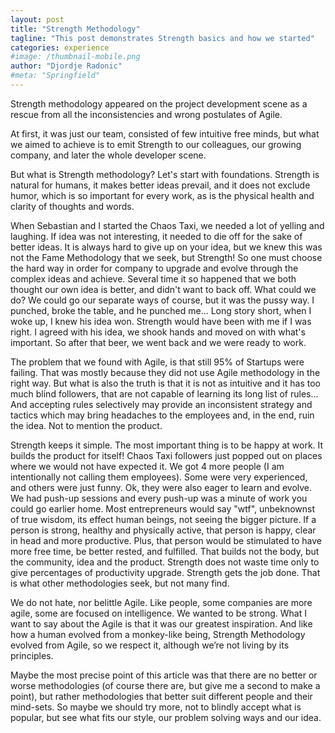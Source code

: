 ```yaml
---
layout: post
title: "Strength Methodology"
tagline: "This post demonstrates Strength basics and how we started"
categories: experience
#image: /thumbnail-mobile.png
author: "Djordje Radonic"
#meta: "Springfield"
---
```


Strength methodology appeared on the project development scene as a rescue from all the inconsistencies and wrong postulates of Agile.

At first, it was just our team, consisted of few intuitive free minds, but what we aimed to achieve is to emit Strength to our colleagues, our growing company, and later the whole developer scene.

But what is Strength methodology? Let's start with foundations. Strength is natural for humans, it makes better ideas prevail, and it does not exclude humor, which is so important for every work, as is the physical health and clarity of thoughts and words.

When Sebastian and I started the Chaos Taxi, we needed a lot of yelling and laughing. If idea was not interesting, it needed to die off for the sake of better ideas. It is always hard to give up on your idea, but we knew this was not the Fame Methodology that we seek, but Strength! So one must choose the hard way in order for company to upgrade and evolve through the complex ideas and achieve. Several time it so happened that we both thought our own idea is better, and didn't want to back off. What could we do? We could go our separate ways of course, but it was the pussy way. I punched, broke the table, and he punched me... Long story short, when I woke up, I knew his idea won. Strength would have been with me if I was right. I agreed with his idea, we shook hands and moved on with what's important. So after that beer, we went back and we were ready to work.

The problem that we found with Agile, is that still 95% of Startups were failing. That was mostly because they did not use Agile methodology in the right way. But what is also the truth is that it is not as intuitive and it has too much blind followers, that are not capable of learning its long list of rules... And accepting rules selectively may provide an inconsistent strategy and tactics which may bring headaches to the employees and, in the end, ruin the idea. Not to mention the product.

Strength keeps it simple. The most important thing is to be happy at work. It builds the product for itself! Chaos Taxi followers just popped out on places where we would not have expected it. We got 4 more  people (I am intentionally not calling them employees). Some were very experienced, and others were just funny. Ok, they were also eager to learn and evolve. We had push-up sessions and every push-up was a minute of work you could go earlier home. Most entrepreneurs would say "wtf", unbeknownst  of true wisdom, its effect human beings, not seeing the bigger picture. If a person is strong, healthy and physically active, that person is happy, clear in head and more productive. Plus, that person would be stimulated to have more free time, be better rested, and fulfilled. That builds not the body, but the community, idea and the product. Strength does not waste time only to give percentages of productivity upgrade. Strength gets the job done. That is what other methodologies seek, but not many find.

We do not hate, nor belittle Agile. Like people, some companies are more agile, some are focused on intelligence. We wanted to be strong. What I want to say about the Agile is that it was our greatest inspiration. And like how 
a human evolved from a monkey-like being, Strength Methodology evolved from Agile, so we respect it, although we’re not living by its principles.

Maybe the most precise point of this article was that there are no better or worse methodologies (of course there are, but give me a second to make a point), but rather methodologies that better suit different people and their mind-sets. So maybe we should try more, not to blindly accept what is popular, but see what fits our style, our problem solving ways and our idea.
